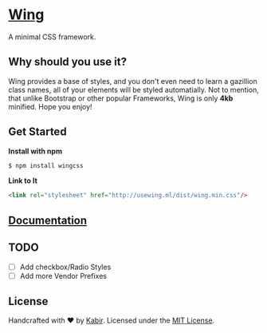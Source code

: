 # [Wing](http://usewing.ml)

A minimal CSS framework.

## Why should you use it?

Wing provides a base of styles, and you don't even need to learn a gazillion class names, all of your elements will be styled automatially. Not to mention, that unlike Bootstrap or other popular Frameworks, Wing is only **4kb** minified. Hope you enjoy!

## Get Started

**Install with npm**

```sh
$ npm install wingcss
```

**Link to It**

```html
<link rel="stylesheet" href="http://usewing.ml/dist/wing.min.css"/>
```

## [Documentation]("http://usewing.ml/#docs")



## TODO
- [ ] Add checkbox/Radio Styles
- [ ] Add more Vendor Prefixes

## License

Handcrafted with ♥ by [Kabir](http://kabir.ml). Licensed under the [MIT License](http://kingpixil.github.io/license).